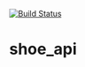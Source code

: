 [![Build Status](https://travis-ci.org/MichaelCDavids/shoe_api.svg?branch=master)](https://travis-ci.org/MichaelCDavids/shoe_api)
# shoe_api
